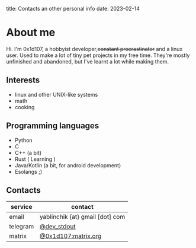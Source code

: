 title: Contacts an other personal info
date: 2023-02-14

# About me
Hi. I'm 0x1d107, a hobbyist developer,~~constant procrastinator~~ and a linux user. Used to make a lot of tiny pet projects in
my free time. They're mostly unfinished and abandoned, but I've learnt a lot while making
them. 

## Interests
- linux and other UNIX-like systems
- math
- cooking

## Programming languages
- Python
- C
- C++ (a bit)
- Rust ( Learning )
- Java/Kotlin (a bit, for android development)
- Esolangs ;) 

## Contacts
|service | contact                                                       |
|--------|---------------------------------------------------------------|
|  email | yablinchik {at} gmail [dot] com                                          |
|telegram| [@dev_stdout](https://t.me/dev_stdout)                        |
|matrix  | [@0x1d107:matrix.org](https://matrix.to/#/@0x1d107:matrix.org)|

